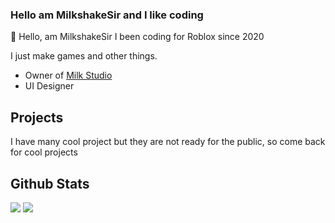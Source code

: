 ### Hello am MilkshakeSir and I like coding

👋 Hello, am MilkshakeSir I been coding for Roblox since 2020

I just make games and other things.

-  Owner of [Milk Studio](https://github.com/milk-studio)
-  UI Designer

## Projects

I have many cool project but they are not ready for the public, so come back for cool projects

## Github Stats

<p align="left">
  <img src="https://github-readme-stats.vercel.app/api/top-langs/?username=MilkdevNew&theme=tokyonight&hide_border=true&langs_count=6"/>
  <img src="https://github-readme-stats.vercel.app/api?username=MilkdevNew&&show_icons=true&theme=tokyonight&hide_border=true&count_private=true"/>
</p>


